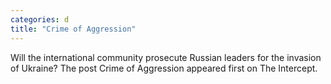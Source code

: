 ```yaml
---
categories: d
title: "Crime of Aggression"
---
```

Will the international community prosecute Russian leaders for the invasion of Ukraine?
The post Crime of Aggression appeared first on The Intercept.
